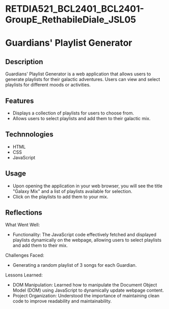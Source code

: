 # RETDIA521_BCL2401_BCL2401-GroupE_RethabileDiale_JSL05

# Guardians' Playlist Generator

## Description
Guardians' Playlist Generator is a web application that allows users to generate playlists for their galactic adventures. Users can view and select playlists for different moods or activities.

## Features
* Displays a collection of playlists for users to choose from.
* Allows users to select playlists and add them to their galactic mix.

## Technnologies
* HTML
* CSS
* JavaScript

## Usage
* Upon opening the application in your web browser, you will see the title "Galaxy Mix" and a list of playlists available for selection.
* Click on the playlists to add them to your mix.


## Reflections
What Went Well:
* Functionality: The JavaScript code effectively fetched and displayed playlists dynamically on the webpage, allowing users to select playlists and add them to their mix.

Challenges Faced:
* Generating a random playlist of 3 songs for each Guardian.

Lessons Learned:
* DOM Manipulation: Learned how to manipulate the Document Object Model (DOM) using JavaScript to dynamically update webpage content.
* Project Organization: Understood the importance of maintaining clean code to improve readability and maintainability. 